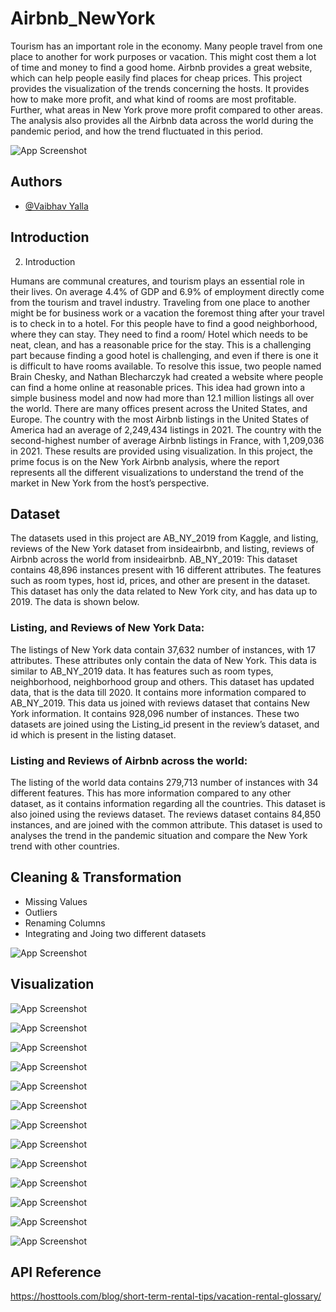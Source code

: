 
# Airbnb_NewYork

Tourism has an important role in the economy. Many people travel from one place to another for work purposes or vacation. This might cost them a lot of time and money to find a good home. Airbnb provides a great website, which can help people easily find places for cheap prices. This project provides the visualization of the trends concerning the hosts. It provides how to make more profit, and what kind of rooms are most profitable. Further, what areas in New York prove more profit compared to other areas. The analysis also provides all the Airbnb data across the world during the pandemic period, and how the trend fluctuated in this period. 

![App Screenshot](https://github.com/yallavaibhav/DataVisualization_Airbnb_NewYork/blob/main/Screenshots/Screenshot%202023-09-09%20233836.png?raw=true)

## Authors

- [@Vaibhav Yalla](https://github.com/yallavaibhav)



## Introduction

2. Introduction

Humans are communal creatures, and tourism plays an essential role in their lives. On average 4.4% of GDP and 6.9% of employment directly come from the tourism and travel industry. Traveling from one place to another might be for business work or a vacation the foremost thing after your travel is to check in to a hotel. For this people have to find a good neighborhood, where they can stay. They need to find a room/ Hotel which needs to be neat, clean, and has a reasonable price for the stay. This is a challenging part because finding a good hotel is challenging, and even if there is one it is difficult to have rooms available. To resolve this issue, two people named Brain Chesky, and Nathan Blecharczyk had created a website where people can find a home online at reasonable prices. This idea had grown into a simple business model and now had more than 12.1 million listings all over the world. There are many offices present across the United States, and Europe. The country with the most Airbnb listings in the United States of America had an average of 2,249,434 listings in 2021. The country with the second-highest number of average Airbnb listings in France, with 1,209,036 in 2021. These results are provided using visualization. In this project, the prime focus is on the New York Airbnb analysis, where the report represents all the different visualizations to understand the trend of the market in New York from the host’s perspective.
## Dataset

The datasets used in this project are AB_NY_2019 from Kaggle, and listing, reviews of the New York dataset from insideairbnb, and listing, reviews of Airbnb across the world from insideairbnb. AB_NY_2019: This dataset contains 48,896 instances present with 16 different attributes. The features such as room types, host id, prices, and other are present in the dataset. This dataset has only the data related to New York city, and has data up to 2019. The data is shown below.

### Listing, and Reviews of New York Data:

The listings of New York data contain 37,632 number of instances, with 17 attributes. These attributes only contain the data of New York. This data is similar to AB_NY_2019 data. It has features such as room types, neighborhood, neighborhood group and others. This dataset has updated data, that is the data till 2020. It contains more information compared to AB_NY_2019. This data us joined with reviews dataset that contains New York information. It contains 928,096 number of instances. These two datasets are joined using the Listing_id present in the review’s dataset, and id which is present in the listing dataset.

### Listing and Reviews of Airbnb across the world:

The listing of the world data contains 279,713 number of instances with 34 different features. This has more information compared to any other dataset, as it contains information regarding all the countries. This dataset is also joined using the reviews dataset. The reviews dataset contains 84,850 instances, and are joined with the common attribute. This dataset is used to analyses the trend in the pandemic situation and compare the New York trend with other countries.
## Cleaning & Transformation

- Missing Values
- Outliers
- Renaming Columns
- Integrating and Joing two different datasets


![App Screenshot](https://github.com/yallavaibhav/DataVisualization_Airbnb_NewYork/blob/main/Screenshots/Screenshot%202023-09-09%20233740.png?raw=true)
## Visualization

![App Screenshot](https://github.com/yallavaibhav/DataVisualization_Airbnb_NewYork/blob/main/Screenshots/Screenshot%202023-09-09%20233859.png?raw=true)

![App Screenshot](https://github.com/yallavaibhav/DataVisualization_Airbnb_NewYork/blob/main/Screenshots/Screenshot%202023-09-09%20233920.png?raw=true)


![App Screenshot](https://github.com/yallavaibhav/DataVisualization_Airbnb_NewYork/blob/main/Screenshots/Screenshot%202023-09-09%20233939.png?raw=true)


![App Screenshot](https://github.com/yallavaibhav/DataVisualization_Airbnb_NewYork/blob/main/Screenshots/Screenshot%202023-09-09%20233956.png?raw=true)


![App Screenshot](https://github.com/yallavaibhav/DataVisualization_Airbnb_NewYork/blob/main/Screenshots/Screenshot%202023-09-09%20234011.png?raw=true)


![App Screenshot](https://github.com/yallavaibhav/DataVisualization_Airbnb_NewYork/blob/main/Screenshots/Screenshot%202023-09-09%20234030.png?raw=true)


![App Screenshot](https://github.com/yallavaibhav/DataVisualization_Airbnb_NewYork/blob/main/Screenshots/Screenshot%202023-09-09%20234048.png?raw=true)


![App Screenshot](https://github.com/yallavaibhav/DataVisualization_Airbnb_NewYork/blob/main/Screenshots/Screenshot%202023-09-09%20234104.png?raw=true)

![App Screenshot](https://github.com/yallavaibhav/DataVisualization_Airbnb_NewYork/blob/main/Screenshots/Screenshot%202023-09-09%20234122.png?raw=true)

![App Screenshot](https://github.com/yallavaibhav/DataVisualization_Airbnb_NewYork/blob/main/Screenshots/Screenshot%202023-09-09%20234143.png?raw=true)


![App Screenshot](https://github.com/yallavaibhav/DataVisualization_Airbnb_NewYork/blob/main/Screenshots/Screenshot%202023-09-09%20234158.png?raw=true)


![App Screenshot](https://github.com/yallavaibhav/DataVisualization_Airbnb_NewYork/blob/main/Screenshots/Screenshot%202023-09-09%20234219.png?raw=true)

![App Screenshot](https://github.com/yallavaibhav/DataVisualization_Airbnb_NewYork/blob/main/Screenshots/Screenshot%202023-09-09%20234237.png?raw=true)
## API Reference

https://hosttools.com/blog/short-term-rental-tips/vacation-rental-glossary/

